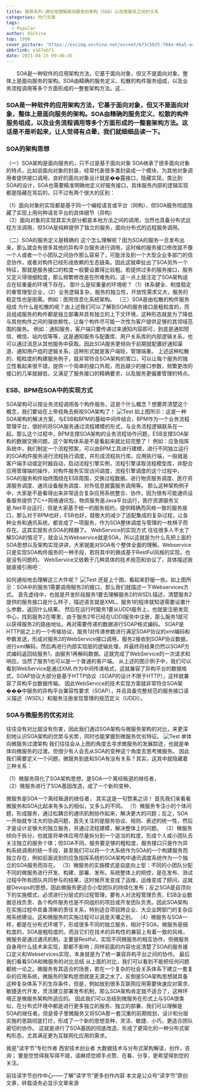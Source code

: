 ```yaml
---
title: 推荐系列-通俗地理解面向服务的架构（SOA）以及微服务之间的关系
categories: 热门文章
tags:
  - Popular
author: OSChina
top: 1990
cover_picture: 'https://oscimg.oschina.net/oscnet/673c5025-794a-46a5-a442-3aa955f689ff.png'
abbrlink: e167ebf1
date: 2021-04-15 09:46:45
---
```


&emsp;&emsp;SOA是一种软件的应用架构方法，它基于面向对象，但又不是面向对象，整体上是面向服务的架构。SOA由精确的服务定义、松散的构件服务组成，以及业务流程调用等多个方面形成的一整套架构方法。这...
<!-- more -->

                                                                                                                                                                                         
  
 ### SOA是一种软件的应用架构方法，它基于面向对象，但又不是面向对象，整体上是面向服务的架构。SOA由精确的服务定义、松散的构件服务组成，以及业务流程调用等多个方面形成的一整套架构方法。这话是不是听起来，让人觉得有点晕，我们就细细品读一下。 
  
 ### SOA的架构思想 
 （一）SOA架构是面向服务的，只不过是基于面向对象 
 SOA继承了很多面向对象的特点，比如说面向对象的封装，经常代表很多类封装成一个模块，为其他对象调用者提供接口调用，良好的面向对象设计就是��露接口，隐藏实现，类比到SOA的设计，SOA也需要精准明确地定义好服务接口，具体服务内部的逻辑实现都是隐藏在背后的，只不过有两个很大的区别： 
  
   （1）面向对象的实现都是基于同一个编程语言或平台（同构），但SOA服务彻底隐藏了实现上用何种语言平台的具体细节（异构）  
   （2）面向对象的实现其实大部分都是本地方法之间的调用，当然也具备分布式远程方法调用，但SOA是纯粹提供了独立的服务，面向分布式的远程服务调用。  
  
 （二）SOA的服务定义是精确的 
 这个怎么理解呢？因为SOA的服务一旦发布出来，那么就会有很多其他的异构平台服务进行调用，这时候的服务接口修改就不像一个人或者一个小团队之间协作那么容易了，可能涉及到一个大型企业多部门的信息协作，或者对构件已经形成依赖的生态链条。因此这就牵扯出了SOA另外一个特征，那就是服务接口的粒度一般要设置得比较粗。若提供过多的服务接口，服务又定义得很细粒度，那么频繁修改是在所难免的。这一点上就注定了SOA架构适合在较重量的环境下存在。 
 那什么是较重量的环境呢？（1）体系健全、制度稳定的重管理型企业，（2）业务逻辑复杂，服务的独立性，开放性需求又大，服务的稳定性也是刚需。例如：医院信息化系统架构。 
 （三）SOA是由松散的构件服务组成 
 为什么是松散的呢？由上述我们可以了解到SOA的服务接口是粗粒度的，而且组成服务的构件都是独立部署并具有独立的上下文环境，这种形态就是为了降低与其他构件之间的强依赖性。让每个构件尽可能一次性为客户提供足够的其领域范围的服务。 
 例如：通知服务，客户端只要传递过来通知内容即可，到底是通知短信、微信、站内信等等，这是通知服务与配置库、用户关系库的内部逻辑关系，也可以通过消息从其他服务中获取。因此SOA服务更倾向于前期就配置好通知渠道、通知用户组的逻辑关系，这种形式就是客户端轻，管理端重。 
 上述这种松散的、粗粒度的构建服务例子，就非常符合SOA架构的胃口，可以让每个服务的独立性看起来很不错，提供一个简单的接口外观，而且越少的接口参数，频繁更改的接口的几率就越低，又满足了服务接口的精确要求，以及服务更偏重管理的特点。 
  
 ### ESB、BPM在SOA中的实现方式 
 SOA架构可以按业务流程调用各个构件服务，这是个什么概念？想要弄清楚这个概念，我们要站在上帝视角去俯视SOA架构了！ 
 ![Test](https://oscimg.oschina.net/oscnet/673c5025-794a-46a5-a442-3aa955f689ff.png  '通俗地理解面向服务的架构（SOA）以及微服务之间的关系') 
 如上图所示：这是一种SOA架构的解决方案，与ESB和BPM的基础中间件结合，BPM作为一个业务流程管理平台，很好的将SOA服务通过流程建模的形式，与业务流程逻辑联系在一起。那么这个过程中，BPM支撑SOA架构的业务流程协作问题，ESB支撑SOA架构的数据交换问题。这个架构体系是不是看起来就比较完整了！ 
 例如：应急指挥系统中，我们制定一个流程预案，可以由BPM工具进行建模，进行不同独立运行的SOA构件服务进行流程执行调度，并形成流程执行库。应用执行端，一般就是客户端手动或定时器自动，启动流程引擎实例，流程引擎读取流程模型库，并配合应用管理端的操作，对构件服务实现访问调度，流程引擎调度的这个过程中，SOA的服务构件始终围绕在ESB周围，交换过程数据。进行物资服务调度、医疗资源服务调度、通讯设备服务调度、对外信息披露服务调用等。 
 那么这种架构例子中，大家是不是看得出来非常适合复杂应用系统整合、协作，因为很有可能通讯设备服务提供了C++网络通讯包，物资服务是Java平台运行，医疗资源服务又是.Net平台运行，但是大家基于统一的服务规约，提供精确而风格一致的服务接口，那么对于BPM也好，ESB也好，就极大的减少了适配集成的复杂过程，让各种业务和通讯系统，都变成了一项服务，作为SOA整体调度与管理的一枚棋子而存在。这其实就有点SOA的精髓了。 
 WebService的实现方式 
 往往很多人不太了解SOA的情况下，就会认为Webservice就是SOA，所以这就是为什么先把上面的SOA思想以及架构实现讲讲，大家就能对SOA有个整体全面的理解。Webservice只是实现SOA构件服务的一种手段，若将其中的换成基于RestFul风格的实现，也是没有问题的。 
 WebService又依赖于几种具体的技术规范和协议了，具体描述我就直接引用吧： 
  
 如何通俗地去理解这三大件呢？ 
 ![Test](https://oscimg.oschina.net/oscnet/673c5025-794a-46a5-a442-3aa955f689ff.png  '通俗地理解面向服务的架构（SOA）以及微服务之间的关系') 
 还是上个图，看起来舒服一些。如上图所示：SOA中的服务1需要调用服务2的接口，那么我们就描述一下Webservices方式。 
 首先虚线中，也就是开发阶段服务1要去理解服务2的WSDL描述，清楚服务2提供的服务接口是什么样子，描述语言就是XML，服务1的程序就知道需要设置什么参数，返回什么结果。 
 然后在运行时服务1要从UDDI服务上，也就是注册发现中心，找到服务2在哪里，由于服务2早已经在UDDI服务中注册，那么服务1就可以获得服务2的路由地址。再对需要传递的数据进行SOAP格式编码。 
 SOAP是HTTP层之上的一个传输协议，服务1对传递参数进行满足SOAP协议的xml编码和参数发送，形成对服务2的WebService接口调用，服务2接收到SOAP协议数据，进行xml解码，然后再进行内部实现层的逻辑处理，并最终将结果仍然以SOAP方式编码返回给服务1，由服务1再解码数据。这就完成了WebService的一次请求和响应。当然了服务1也可以是一个普通的客户端。 
 从上述的图示例子中，我们可以看到WebService是通过XML作为中间传递格式，这就兼容了异构平台的数据格式，SOAP协议大部分是基于HTTP协议（SOAP的设计不限于HTTP），这样就兼容了异构平台数据传输。 
 因此WebService的技术实现方案就非常符合SOA架���中服务的异构平台兼容性要求（SOAP），并且具备完整规范的服务接口语义描述（WSDL）和服务注册发现管理的规范定义（UDDI）。 
  
 ### SOA与微服务的优劣对比 
 往往没有对比就没有伤害，因此我们通过SOA架构与微服务架构的对比，来更深刻地认识SOA架构的优势与劣势，同时也能掌握到微服务优劣特征。 
 ![Test](https://oscimg.oschina.net/oscnet/673c5025-794a-46a5-a442-3aa955f689ff.png  '通俗地理解面向服务的架构（SOA）以及微服务之间的关系') 
 单体向微服务过渡架构 
 我们往往会从上图的角度去寻求微服务的发展踪迹，也就是单体向微服务的过渡。但很少有人会去从SOA的变种这个角度去思考微服务。 
 因此我们需要定义一个问题，微服务到底和SOA有没有关系？其实，这其中就隐藏着三种关系： 
  
   （1）微服务简化了SOA架构思想，是SOA一个离经叛道的继任者，  
   （2）微服务进行了SOA基因改造，成了一个新的变种，  
  
 微服务是SOA一个离经叛道的继任者， 其实这是一句赞美之词！ 
 首先我们来看看微服务和SOA比起来有多么的相似，又多么的不同。 
 （1）微服务专注小的个体问题，形成服务，通过松耦合的通讯机制协作起来，解决更大的问题；反之，SOA一开始就专注大的协调问题，首先关注的是服务协议、规则、表述的统一性，然后才是设计足够大的独立服务，并通过流程建模，解决整体上的问题。 
 （2）微服务倾向于拆分，也就是将单体应用尽量拆分到一个适当的粒度，形成个人或小团队去关注独立的服务个体；但SOA不同，服务要足够的粗粒度，服务接口只是作为异构系统调用的统一手段，甚至我们可以将一个大系统作为SOA的一个构建服务而独立存在，例如前面说到的应急指挥系统的SOA架构中通讯调度系统作为一个独立的SOA服务而存在。 
 （3）微服务的实施模式是自底向上型：不同的小团队分配不同的微服务进行开发、构建、部署、发布。系统整体上的把控，是在发布、测试过程中所有团队共同参与的结果，这时候开发变成了运维，运维变成了顾问，这就是Devops的思想，因此微服务更适合小型团队的持续化发布；反之SOA是自顶向下的实施模式，必须进行分层式的过程管理，要有人对流程管理负责、ESB企业数据总线负责、各个构件服务也是不同组织的项目或开发团队负责。因此SOA架构在实施过程中具备清晰的责任关系，特别适合项目跨企业、大企业跨部门的复杂应用系统建设。这和微服务的实施过程可以说是天壤之别。 
 （4）微服务与SOA一样，都是在分布式环境下，形成很多不同的独立服务，相对于SOA，微服务是细粒度的，SOA是粗粒度的，而且它们在技术的异构性的兼容上有着一致的风格，微服务是通过通讯机制，主要是Restful，实现不同微服务的相互协作，但微服务自身用什么技术来实现，那都不影响；同样前面的内容也说清楚了SOA的服务接口定义和Webservices实现，本身就是为了统一兼容异构平台之间的协作。 
 最后我们看看SOA和微服务的对比总结 
 从上面的对比，我们可以看到不能把任何问题都统一论之。微服务有其适合的场景，若在一个复杂的社会关系体系下建立一套复杂的应用系统，微服务的架构思想就是无源之水了。反倒是SOA架构思想就具备这种复杂体系下的生存条件，但是，例如放到很多互联网应用需要快速应对需求、敏捷迭代开发，灵活建立部署发布机制，那么SOA架构肯定就不适合了，这种环境正是微服务架构所适应的。 
 因此我们可以总结到微服务在形式上与SOA很类似，在分布式环境中都是进行更多独立的服务、独立的部署，我们可以理解是SOA的继任者。但是骨子里微服务又将SOA那一套沉重的前期规划、设计和分层实施的思路彻底打烂，形成了一个新的思想变种，灵活、敏捷、小巧，更适合团队密切的协作。 这就是进行了SOA基因的彻底改造，形成了更简化的一种分布式架构形态，尤其满足更为互联网化应用的需求。 
  
 我是”读字节”专栏作者 西安技术创业者 大数据技术与分布式架构解读，创作，咨询； 
 要是您觉得我写得不错，请麻烦您顺手点赞、在看、分享，更希望得到您的关注。 
 
前往读字节创作中心——了解”读字节“更多创作内容 
本文是公众号“读字节<read-byte>”原创文章，转载请务必显示文章来源
                                        